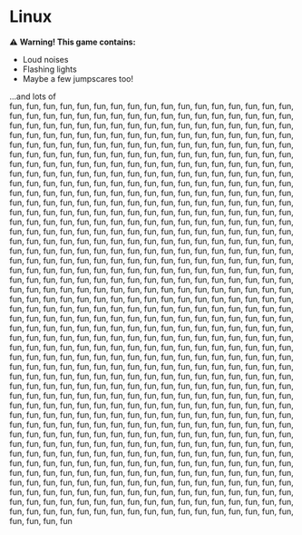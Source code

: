 # Linux 

⚠️ **Warning! This game contains:**
- Loud noises
- Flashing lights
- Maybe a few jumpscares too!

...and lots of<br>
fun, fun, fun, fun, fun, fun, fun, fun, fun, fun, fun, fun, fun, fun, fun, fun, fun, fun, fun, fun, fun, fun, fun, fun, fun, fun, fun, fun, fun, fun, fun, fun, fun, fun, fun, fun, fun, fun, fun, fun, fun, fun, fun, fun, fun, fun, fun, fun, fun, fun, fun, fun, fun, fun, fun, fun, fun, fun, fun, fun, fun, fun, fun, fun, fun, fun, fun, fun, fun, fun, fun, fun, fun, fun, fun, fun, fun, fun, fun, fun, fun, fun, fun, fun, fun, fun, fun, fun, fun, fun, fun, fun, fun, fun, fun, fun, fun, fun, fun, fun, fun, fun, fun, fun, fun, fun, fun, fun, fun, fun, fun, fun, fun, fun, fun, fun, fun, fun, fun, fun, fun, fun, fun, fun, fun, fun, fun, fun, fun, fun, fun, fun, fun, fun, fun, fun, fun, fun, fun, fun, fun, fun, fun, fun, fun, fun, fun, fun, fun, fun, fun, fun, fun, fun, fun, fun, fun, fun, fun, fun, fun, fun, fun, fun, fun, fun, fun, fun, fun, fun, fun, fun, fun, fun, fun, fun, fun, fun, fun, fun, fun, fun, fun, fun, fun, fun, fun, fun, fun, fun, fun, fun, fun, fun, fun, fun, fun, fun, fun, fun, fun, fun, fun, fun, fun, fun, fun, fun, fun, fun, fun, fun, fun, fun, fun, fun, fun, fun, fun, fun, fun, fun, fun, fun, fun, fun, fun, fun, fun, fun, fun, fun, fun, fun, fun, fun, fun, fun, fun, fun, fun, fun, fun, fun, fun, fun, fun, fun, fun, fun, fun, fun, fun, fun, fun, fun, fun, fun, fun, fun, fun, fun, fun, fun, fun, fun, fun, fun, fun, fun, fun, fun, fun, fun, fun, fun, fun, fun, fun, fun, fun, fun, fun, fun, fun, fun, fun, fun, fun, fun, fun, fun, fun, fun, fun, fun, fun, fun, fun, fun, fun, fun, fun, fun, fun, fun, fun, fun, fun, fun, fun, fun, fun, fun, fun, fun, fun, fun, fun, fun, fun, fun, fun, fun, fun, fun, fun, fun, fun, fun, fun, fun, fun, fun, fun, fun, fun, fun, fun, fun, fun, fun, fun, fun, fun, fun, fun, fun, fun, fun, fun, fun, fun, fun, fun, fun, fun, fun, fun, fun, fun, fun, fun, fun, fun, fun, fun, fun, fun, fun, fun, fun, fun, fun, fun, fun, fun, fun, fun, fun, fun, fun, fun, fun, fun, fun, fun, fun, fun, fun, fun, fun, fun, fun, fun, fun, fun, fun, fun, fun, fun, fun, fun, fun, fun, fun, fun, fun, fun, fun, fun, fun, fun, fun, fun, fun, fun, fun, fun, fun, fun, fun, fun, fun, fun, fun, fun, fun, fun, fun, fun, fun, fun, fun, fun, fun, fun, fun, fun, fun, fun, fun, fun, fun, fun, fun, fun, fun, fun, fun, fun, fun, fun, fun, fun, fun, fun, fun, fun, fun, fun, fun, fun, fun, fun, fun, fun, fun, fun, fun, fun, fun, fun, fun, fun, fun, fun, fun, fun, fun, fun, fun, fun, fun, fun, fun, fun, fun, fun, fun, fun, fun, fun, fun, fun, fun, fun, fun, fun, fun, fun, fun, fun, fun, fun, fun, fun, fun, fun, fun, fun, fun, fun, fun, fun, fun, fun, fun, fun, fun, fun, fun, fun, fun, fun, fun, fun, fun, fun, fun, fun, fun, fun, fun, fun, fun, fun, fun, fun, fun, fun, fun, fun, fun, fun, fun, fun, fun, fun, fun, fun, fun, fun, fun, fun, fun, fun, fun, fun, fun, fun, fun, fun, fun, fun, fun, fun, fun, fun, fun, fun, fun, fun, fun, fun, fun, fun, fun, fun, fun, fun, fun, fun, fun, fun, fun, fun, fun, fun, fun, fun, fun, fun, fun, fun, fun, fun, fun, fun, fun, fun, fun, fun, fun, fun, fun, fun, fun, fun, fun, fun, fun, fun, fun, fun, fun, fun, fun, fun, fun, fun, fun, fun, fun, fun, fun, fun, fun, fun, fun, fun, fun, fun, fun, fun, fun, fun, fun, fun, fun, fun, fun, fun, fun, fun, fun, fun, fun, fun, fun, fun, fun, fun, fun, fun, fun, fun, fun, fun, fun, fun, fun, fun, fun, fun, fun, fun, fun, fun, fun, fun, fun, fun, fun, fun, fun, fun, fun, fun, fun, fun, fun, fun, fun, fun, fun, fun, fun, fun, fun, fun, fun, fun, fun, fun, fun, fun, fun, fun, fun, fun, fun, fun, fun, fun, fun, fun, fun, fun, fun, fun, fun, fun, fun, fun, fun, fun, fun, fun, fun, fun, fun, fun, fun, fun, fun, fun, fun, fun, fun, fun, fun, fun, fun, fun
